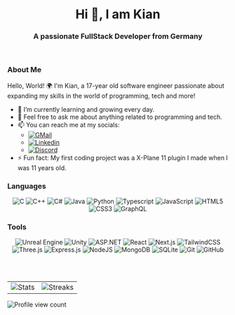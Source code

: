 <h1 align="center">Hi 👋, I am Kian</h1>
<h3 align="center">A passionate FullStack Developer from Germany</h3>

<br />

### About Me
Hello, World! 🌍 I'm Kian, a 17-year old software engineer passionate about expanding my skills in the world of programming, tech and more!

- 🌱 I’m currently learning and growing every day. 
- 💬 Feel free to ask me about anything related to programming and tech.
- 📫 You can reach me at my socials: 
	- <a href="mailto:karimikianmehr100@gmail.com"><img alt="GMail" src="https://img.shields.io/badge/Gmail-D14836?style=for-the-badge&logo=gmail&logoColor=white" /></a>
	- <a href="https://www.linkedin.com/in/kianmehr-karimi-6b056419a/"><img src="https://img.shields.io/badge/linkedin-%230077B5.svg?&style=for-the-badge&logo=linkedin&logoColor=white" alt="Linkedin" /></a>
	- <a href="https://discord.com/users/700841837736362004"><img src="https://img.shields.io/badge/discord-7289DA.svg?&style=for-the-badge&logo=discord&logoColor=white" alt="Discord" /></a>
- ⚡ Fun fact: My first coding project was a X-Plane 11 plugin I made when I was 11 years old.

### Languages
<p align="center">
  <img alt="C" src="https://img.shields.io/badge/c-%2300599C.svg?style=for-the-badge&logo=c&logoColor=white" />
  <img alt="C++" src="https://img.shields.io/badge/c++-%2300599C.svg?style=for-the-badge&logo=c%2B%2B&logoColor=white" />
  <img alt="C#" src="https://img.shields.io/badge/c%23-%23239120.svg?style=for-the-badge&logo=c-sharp&logoColor=white" />
  <img alt="Java" src="https://img.shields.io/badge/java-%23ED8B00.svg?style=for-the-badge&logo=openjdk&logoColor=white" />
  <img alt="Python" src="https://img.shields.io/badge/python-3670A0?style=for-the-badge&logo=python&logoColor=ffdd54" />
  <img alt="Typescript" src="https://img.shields.io/badge/typescript-%23007ACC.svg?style=for-the-badge&logo=typescript&logoColor=white" />
  <img alt="JavaScript" src="https://img.shields.io/badge/javascript-%23323330.svg?&style=for-the-badge&logo=javascript&logoColor=%23F7DF1E" />
  <img alt="HTML5" src="https://img.shields.io/badge/html5-%23E34F26.svg?&style=for-the-badge&logo=html5&logoColor=white" />
  <img alt="CSS3" src="https://img.shields.io/badge/css3-%231572B6.svg?&style=for-the-badge&logo=css3&logoColor=white" />
  <img alt="GraphQL" src="https://img.shields.io/badge/-GraphQL-E10098?style=for-the-badge&logo=graphql&logoColor=white" />
</p>

### Tools
<p align="center"> 
  <img alt="Unreal Engine" src="https://img.shields.io/badge/unrealengine-%23313131.svg?style=for-the-badge&logo=unrealengine&logoColor=white" />
  <img alt="Unity" src="https://img.shields.io/badge/unity-%23000000.svg?style=for-the-badge&logo=unity&logoColor=white" />
  <img alt="ASP.NET" src="https://img.shields.io/badge/asp.net-%23512BD4.svg?&style=for-the-badge&logo=.net&logoColor=white" />
  <img alt="React" src="https://img.shields.io/badge/react-%2320232a.svg?&style=for-the-badge&logo=react&logoColor=%2361DAFB" />
  <img alt="Next.js" src="https://img.shields.io/badge/next-black?style=for-the-badge&logo=next.js&logoColor=white" />
  <img alt="TailwindCSS" src="https://img.shields.io/badge/tailwindcss-%2338B2AC.svg?style=for-the-badge&logo=tailwind-css&logoColor=white" />
  <img alt="Three.js" src="https://img.shields.io/badge/threejs-black?style=for-the-badge&logo=three.js&logoColor=white" />
  <img alt="Express.js" src="https://img.shields.io/badge/express.js-%23404d59.svg?style=for-the-badge&logo=express&logoColor=%2361DAFB" />
  <img alt="NodeJS" src="https://img.shields.io/badge/node.js-%2343853D.svg?&style=for-the-badge&logo=node.js&logoColor=white" />
  <img alt="MongoDB" src="https://img.shields.io/badge/mongodb-%234ea94b.svg?&style=for-the-badge&logo=mongodb&logoColor=white" />
  <img alt="SQLite" src="https://img.shields.io/badge/sqlite-%2307405e.svg?style=for-the-badge&logo=sqlite&logoColor=white" />
  <img alt="Git" src="https://img.shields.io/badge/git-%23F05033.svg?&style=for-the-badge&logo=git&logoColor=white" />
  <img alt="GitHub" src="https://img.shields.io/badge/github-%23121011.svg?&style=for-the-badge&logo=github&logoColor=white" />
</p>

<br/> <br/>

<table>
  <tr>
    <td>
      <img alt="Stats" src="https://github-readme-stats.vercel.app/api?username=Kian738&show_icons=true&theme=tokyonight&count_private=true&hide_border=true" />
    </td>
    <td> 
      <img alt="Streaks" src="http://github-readme-streak-stats.herokuapp.com?user=Kian738&hide_border=true&theme=tokyonight" />
    </td>
  </tr>
</table>

<img alt="Profile view count" src="https://komarev.com/ghpvc/?username=kian738" />
